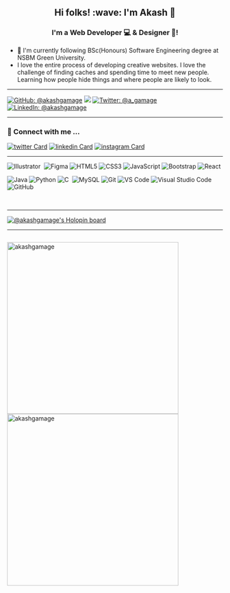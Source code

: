 <!-- ### Hi there 👋

<!--
**akashgamage/akashgamage** is a ✨ _special_ ✨ repository because its `README.md` (this file) appears on your GitHub profile.

Here are some ideas to get you started:

- 🔭 I’m currently working on ...
- 🌱 I’m currently learning ...
- 👯 I’m looking to collaborate on ...
- 🤔 I’m looking for help with ...
- 💬 Ask me about ...
- 📫 How to reach me: ...
- 😄 Pronouns: ...
- ⚡ Fun fact: ...
--> 

<p align="center">

<h2 align=center>Hi folks!  :wave: I'm Akash 👋</h2>

<h3 align="center">
I'm a  Web Developer 💻 &  Designer 🎨!
</h3> 

-  :boy: I'm currently following BSc(Honours) Software Engineering degree at NSBM Green University. 
-  I love the entire process of developing creative websites. I love the challenge of finding caches and spending time to meet new people. 
Learning how people hide things and where people are likely to look.

<!---  :raised_hand: I’m looking to collaborate on open source and commercial projects.
- 📫 How to reach me: bakashgamage.com-->

<hr>


[![GitHub: @akashgamage](https://img.shields.io/github/followers/akashgamage?color=green&logo=github&style=flat-square)](https://github.com/akashgamage)
![](https://komarev.com/ghpvc/?username=akashgamage&style=flat-square&color=brightgreen)
[![Twitter: @_a_gamage_](https://img.shields.io/twitter/follow/_a_gamage_?color=blue&label=Follow%20%40_a_gamage_&logo=twitter&logoColor=white&style=flat-square)](https://twitter.com/_a_gamage_)
[![LinkedIn: @akashgamage](https://img.shields.io/badge/follow-akashgamage-blue?style=flat-square&logo=Linkedin&logoColor=white&link=https://www.linkedin.com/in/akashgamage/)](https://www.linkedin.com/in/akashgamage/)

<hr>

### 🤝 Connect with me ...


[![twitter Card](https://img.icons8.com/color/50/000000/twitter.png)](https://twitter.com/_a_gamage_)
[![linkedin Card](https://img.icons8.com/color/50/000000/linkedin.png)](https://www.linkedin.com/in/akashgamage/)
[![instagram Card](https://img.icons8.com/fluent/50/000000/instagram-new.png)](https://instagram.com/_a.gamage_?utm_medium=copy_link)<br>

<!-- ### 🔭 I’m currently working on ...
- My projects
- My Graphic Design skill (Adobe Illustrator)
- My CSS skill
- My Java Script skill -->


<!-- ### 🌱 I’m currently learning ...
- Html
- Css
- Java
- Ui/Ux
- My Sql 
- PHP -->

<hr>




![Illustrator](https://img.shields.io/badge/-Illustrator-05122A?style=flat&logo=adobe-illustrator)&nbsp;
<img alt="Figma" src="https://img.shields.io/badge/Figma%20-%23F24E1E.svg?&style=for-the-flat&logo=figma&logoColor=white"/>
![HTML5](https://img.shields.io/badge/-HTML5-14354C?style=flat-flat&logo=html5&logoColor=white)
![CSS3](https://img.shields.io/badge/-CSS3-1572B6?style=flat-flat&logo=css3)
![JavaScript](https://img.shields.io/badge/-JavaScript-05122A?style=flat-flat&logo=javascript)
![Bootstrap](https://img.shields.io/badge/-Bootstrap-purple?style=flat-flat&logo=bootstrap)
![React](https://img.shields.io/badge/-React-563D7C?style=flat-flat&logo=react)

![Java](https://img.shields.io/badge/-Java-563D7C?style=flat-flat&logo=java)
<img alt="Python" src="https://img.shields.io/badge/Python%20-%2314354C.svg?&style=for-the-flat&logo=python&logoColor=white"/>
![C](https://img.shields.io/badge/-C-05122A?style=flat&logo=C&logoColor=A8B9CC)&nbsp;
![MySQL](https://img.shields.io/badge/-MySQL-purple?style=flat-flat&logo=mysql&logoColor=white)
![Git](https://img.shields.io/badge/-Git-05122A?style=flat-flat&logo=git)
![VS Code](https://img.shields.io/badge/-VS%20Code-007ACC?style=flat-flat&logo=visual-studio-code)
![Visual Studio Code](https://img.shields.io/badge/-Visual%20Studio%20Code-05122A?style=flat&logo=visual-studio-code&logoColor=007ACC)&nbsp;
![GitHub](https://img.shields.io/badge/-GitHub-05122A?style=flat&logo=github)&nbsp;


<!--![Android Studio](https://img.shields.io/badge/-Android%20Studio-green?style=flat-square&logo=android-studio)
![PyCharm](https://img.shields.io/badge/-PyCharm-green?style=flat-square&logo=pycharm)-->
<!--![Google Cloud](https://img.shields.io/badge/Google%20Cloud-black?style=flat-square&logo=google-cloud)
![Amazon AWS](https://img.shields.io/badge/Amazon%20AWS-232F3E?style=flat-square&logo=amazon-aws) 
![Docker](https://img.shields.io/badge/-Docker-black?style=flat-square&logo=docker)-->
<!-- ![MongoDB](https://img.shields.io/badge/-MongoDB-black?style=flat-square&logo=mongodb)  -->
<!--![Flutter](https://img.shields.io/badge/-Flutter-02569B?style=flat-square&logo=flutter)  -->
<!-- ![Firebase](https://img.shields.io/badge/Firebase-007ACC?style=flat-square&logo=firebase) -->
<!--![Python](https://img.shields.io/badge/-Python-8fcfd1?style=flat-square&logo=Python)
![Nodejs](https://img.shields.io/badge/-Nodejs-black?style=flat-square&logo=Node.js) 
-->
<br><hr>

[![@akashgamage's Holopin board](https://holopin.me/akashgamage)](https://holopin.io/@akashgamage)

<hr>

<!-- ![Top Langs](https://github-readme-stats.vercel.app/api/top-langs/?username=akashgamage&layout=compact&theme=dark) -->
<p style="float:left;"><img  src="https://github-readme-stats.vercel.app/api?username=akashgamage&show_icons=true&locale=en" alt="akashgamage" width="400px"/>
<img  src="https://github-readme-streak-stats.herokuapp.com/?user=akashgamage&" alt="akashgamage" width="400px"/></p>

<!-- <hr>

## snake-eating contribution graph 🐍
![snake gif](https://github.com/jisdulanjana/jisdulanjana/blob/output/github-contribution-grid-snake.svg) -->



